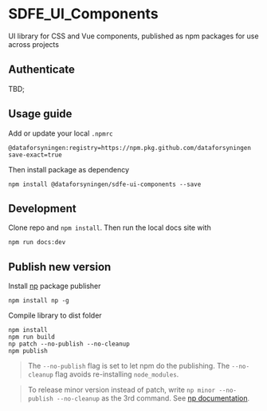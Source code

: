 # SDFE_UI_Components
UI library for CSS and Vue components, published as npm packages for use across projects

## Authenticate

TBD;

## Usage guide

Add or update your local `.npmrc`

```
@dataforsyningen:registry=https://npm.pkg.github.com/dataforsyningen
save-exact=true
```

Then install package as dependency
```
npm install @dataforsyningen/sdfe-ui-components --save
```

## Development

Clone repo and `npm install`. Then run the local docs site with 

```
npm run docs:dev
```

## Publish new version

Install [np](https://www.npmjs.com/package/np) package publisher 

```
npm install np -g
```

Compile library to dist folder

```
npm install
npm run build
np patch --no-publish --no-cleanup
npm publish
```

> The `--no-publish` flag is set to let npm do the publishing. The `--no-cleanup` flag avoids re-installing `node_modules`. 

> To release minor version instead of patch, write `np minor --no-publish --no-cleanup` as the 3rd command. See [np documentation](https://www.npmjs.com/package/np).